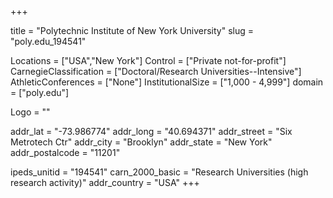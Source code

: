 
+++

title = "Polytechnic Institute of New York University"
slug = "poly.edu_194541"

Locations = ["USA","New York"]
Control = ["Private not-for-profit"]
CarnegieClassification = ["Doctoral/Research Universities--Intensive"]
AthleticConferences = ["None"]
InstitutionalSize = ["1,000 - 4,999"]
domain = ["poly.edu"]

Logo = ""

addr_lat = "-73.986774"
addr_long = "40.694371"
addr_street = "Six Metrotech Ctr"
addr_city = "Brooklyn"
addr_state = "New York"
addr_postalcode = "11201"

ipeds_unitid = "194541"
carn_2000_basic = "Research Universities (high research activity)"
addr_country = "USA"
+++
    
